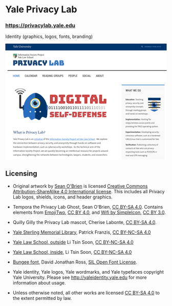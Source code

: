 # Yale Privacy Lab
### https://privacylab.yale.edu

Identity (graphics, logos, fonts, branding)

![Privacy Lab Website](https://github.com/yaleprivacylab/privacylab-identity/raw/master/screenshots/screenshot-privacylab_website.png)

## Licensing

* Original artwork by [Sean O'Brien](https://webio.me) is licensed [Creative Commons Attribution-ShareAlike 4.0 International license](https://creativecommons.org/licenses/by-sa/4.0/).  This includes all Privacy Lab logos, shields, icons, and header graphics.

* Tempora the Privacy Lab Ghost, Sean O'Brien, [CC BY-SA 4.0](https://creativecommons.org/licenses/by-sa/4.0/). Contains elements from [EmojiTwo](https://emojitwo.github.io/), [CC BY 4.0](http://creativecommons.org/licenses/by/4.0/), and [Wifi by SimpleIcon](http://www.flaticon.com/free-icon/wifi-medium-signal-symbol_34143), [CC BY 3.0](http://creativecommons.org/licenses/by/3.0/).

* Quilly Gilly the Privacy Lab mascot, Cherise Labonte, [CC BY-SA 4.0](http://creativecommons.org/licenses/by-sa/4.0/).

* [Yale Sterling Memorial Library](https://www.flickr.com/photos/franzis/30707414752), Patrick Franzis, [CC BY-NC-SA 4.0](http://creativecommons.org/licenses/by-nc-sa/4.0/)

* [Yale Law School, outside](https://www.flickr.com/photos/polytikus/6014174179/) Li Tsin Soon, [CC BY-NC-SA 4.0](http://creativecommons.org/licenses/by-nc-sa/4.0/)

* [Yale Law School, inside](https://www.flickr.com/photos/polytikus/6014731894/), Li Tsin Soon, [CC BY-NC-SA 4.0](http://creativecommons.org/licenses/by-nc-sa/4.0/)

* [Bungee font](https://www.fontsquirrel.com/fonts/bungee), David Jonathan Ross, [SIL Open Font License](https://www.fontsquirrel.com/license/bungee).

* Yale identity, Yale logos, Yale wordmarks, and Yale typefaces copyright Yale University. Please see http://yaleidentity.yale.edu for more information about usage.

* Unless otherwise noted, all other works are licensed [CC BY-SA 4.0](https://creativecommons.org/licenses/by-sa/4.0/) to the extent permitted by law.

